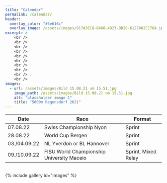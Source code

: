 ```yaml
---
title: "Calendar"
permalink: /calendar/
header:
  overlay_color: "#5e616c"
  overlay_image: /assets/images/917A3EC8-B466-4D23-BB28-6127802C178A.jpg
excerpt: >
    <br />
    <br />
    <br />
    <br />
    <br />
    <br />
    <br />
    <br />
    <br />
    <br />  
images:
  - url: /assets/images/Bild 15.08.21 um 15.51.jpg
    image_path: /assets/images/Bild 15.08.21 um 15.51.jpg
    alt: "placeholder image 1"
    title: "5000m Regensdorf 2021"
---
```

<style>
ul {
    list-style-type: none;
    margin-left: 5px;
}
</style>




| Date                    | Race                     | Format |
| ----------------------- | ------------------------ | ------ |
| 07.08.22 | Swiss Championship Nyon          |    Sprint    |
| 28.08.22 | World Cup Bergen          |    Sprint    |
| 03./04.09.22 | NL Yverdon or BL Hannover         | Sprint       |
| 09./10.09.22 | FISU World Championship University Maceio          |   Sprint, Mixed Relay     |

<br />  
{% include gallery id="images" %}